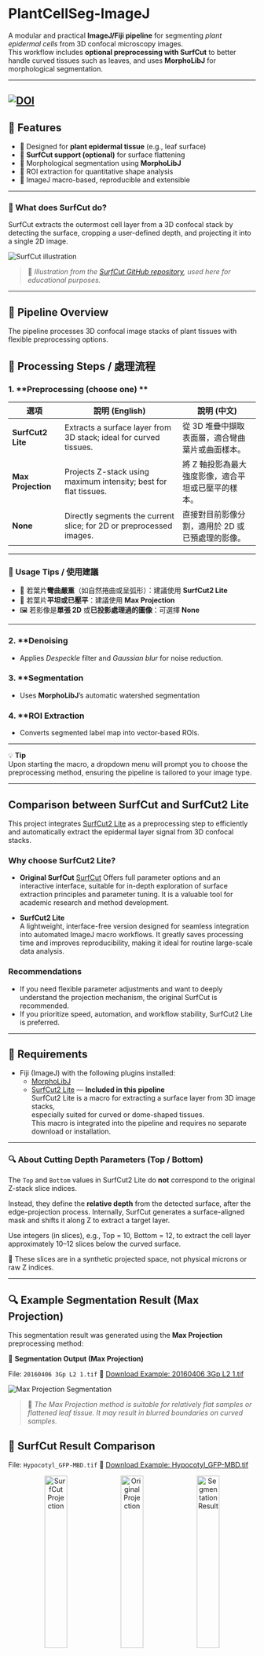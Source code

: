 # PlantCellSeg-ImageJ

A modular and practical **ImageJ/Fiji pipeline** for segmenting *plant epidermal cells* from 3D confocal microscopy images.  
This workflow includes **optional preprocessing with SurfCut** to better handle curved tissues such as leaves, and uses **MorphoLibJ** for morphological segmentation.

---
 
[![DOI](https://zenodo.org/badge/DOI/10.5281/zenodo.16827045.svg)](https://doi.org/10.5281/zenodo.16827045)
---

## 📌 Features

- 🔬 Designed for **plant epidermal tissue** (e.g., leaf surface)  
- 🧼 **SurfCut support (optional)** for surface flattening  
- 🧠 Morphological segmentation using **MorphoLibJ**  
- 📏 ROI extraction for quantitative shape analysis  
- 🔁 ImageJ macro-based, reproducible and extensible

---

### 🧬 What does SurfCut do?

SurfCut extracts the outermost cell layer from a 3D confocal stack by detecting the surface, cropping a user-defined depth, and projecting it into a single 2D image.

![SurfCut illustration](https://raw.githubusercontent.com/sverger/SurfCut/refs/heads/master/surfcut_illustration.png)

> 📌 *Illustration from the [SurfCut GitHub repository](https://github.com/sverger/SurfCut), used here for educational purposes.*

---
## 🧪 Pipeline Overview

The pipeline processes 3D confocal image stacks of plant tissues with flexible preprocessing options.



## 🧪 Processing Steps / 處理流程

### 1. **Preprocessing (choose one) **

| 選項              | 說明 (English)                                                              | 說明 (中文)                                                         |
|-------------------|-----------------------------------------------------------------------------|----------------------------------------------------------------------|
| **SurfCut2 Lite** | Extracts a surface layer from 3D stack; ideal for curved tissues.          | 從 3D 堆疊中擷取表面層，適合彎曲葉片或曲面樣本。                      |
| **Max Projection**| Projects Z-stack using maximum intensity; best for flat tissues.           | 將 Z 軸投影為最大強度影像，適合平坦或已壓平的樣本。                  |
| **None**          | Directly segments the current slice; for 2D or preprocessed images.        | 直接對目前影像分割，適用於 2D 或已預處理的影像。                     |

---

### 📌 Usage Tips / 使用建議

- 🌿 若葉片**彎曲嚴重**（如自然捲曲或呈弧形）：建議使用 **SurfCut2 Lite**
- 📄 若葉片**平坦或已壓平**：建議使用 **Max Projection**
- 🖼️ 若影像是**單張 2D** 或**已投影處理過的圖像**：可選擇 **None**

---

### 2. **Denoising 

- Applies *Despeckle* filter and *Gaussian blur* for noise reduction.  


### 3. **Segmentation 

- Uses **MorphoLibJ**’s automatic watershed segmentation 


### 4. **ROI Extraction 

- Converts segmented label map into vector-based ROIs.  


---

💡 **Tip**  
Upon starting the macro, a dropdown menu will prompt you to choose the preprocessing method, ensuring the pipeline is tailored to your image type.  


---


## Comparison between SurfCut and SurfCut2 Lite

This project integrates [SurfCut2 Lite](https://github.com/VergerLab/SurfCut2) as a preprocessing step to efficiently and automatically extract the epidermal layer signal from 3D confocal stacks.

### Why choose SurfCut2 Lite?

- **Original SurfCut** [SurfCut](https://github.com/sverger/SurfCut)
  Offers full parameter options and an interactive interface, suitable for in-depth exploration of surface extraction principles and parameter tuning. It is a valuable tool for academic research and method development.

- **SurfCut2 Lite**  
  A lightweight, interface-free version designed for seamless integration into automated ImageJ macro workflows. It greatly saves processing time and improves reproducibility, making it ideal for routine large-scale data analysis.

### Recommendations

- If you need flexible parameter adjustments and want to deeply understand the projection mechanism, the original SurfCut is recommended.  
- If you prioritize speed, automation, and workflow stability, SurfCut2 Lite is preferred.


---
  

## 📁 Requirements

- Fiji (ImageJ) with the following plugins installed:
  - [MorphoLibJ](https://imagej.net/plugins/morpholibj)  
  - [SurfCut2 Lite](https://github.com/VergerLab/SurfCut2) — **Included in this pipeline**  
    SurfCut2 Lite is a macro for extracting a surface layer from 3D image stacks,  
    especially suited for curved or dome-shaped tissues.  
    This macro is integrated into the pipeline and requires no separate download or installation.

---
### 🔍 About Cutting Depth Parameters (Top / Bottom)

The `Top` and `Bottom` values in SurfCut2 Lite do **not** correspond to the original Z-stack slice indices.

Instead, they define the **relative depth** from the detected surface, after the edge-projection process. Internally, SurfCut generates a surface-aligned mask and shifts it along Z to extract a target layer.

Use integers (in slices), e.g., Top = 10, Bottom = 12, to extract the cell layer approximately 10–12 slices below the curved surface.

🧠 These slices are in a synthetic projected space, not physical microns or raw Z indices.

---


## 🔍 Example Segmentation Result (Max Projection)

This segmentation result was generated using the **Max Projection** preprocessing method:

🧩 **Segmentation Output (Max Projection)**  

File: `20160406 3Gp L2 1.tif` 📂 [Download Example: 20160406 3Gp L2 1.tif](https://github.com/qqhair2000/PlantCellSeg-ImageJ/releases/download/V1.0.0/20160406.3Gp.L2.1.tif)  


![Max Projection Segmentation](images/max_projection_result_comparsion.png)

> 📌 *The Max Projection method is suitable for relatively flat samples or flattened leaf tissue. It may result in blurred boundaries on curved samples.*



## 🧪 SurfCut Result Comparison

File: `Hypocotyl_GFP-MBD.tif` 📂 [Download Example: Hypocotyl_GFP-MBD.tif](https://github.com/qqhair2000/PlantCellSeg-ImageJ/releases/download/V1.0.0/Hypocotyl_GFP-MBD.tif)


<div align="center">

<img src="images/SurfCutProjection_Hypocotyl_GFP-MBD.png" alt="SurfCut Projection" width="30%" title="SurfCut Projection">
<img src="images/OriginalProjection_Hypocotyl_GFP-MBD.png" alt="Original Projection" width="30%" title="Original Projection">
<img src="images/SurfCutProjection_result_Hypocotyl_GFP-MBD-4.png" alt="Segmentation Result" width="30%" title="Segmentation Result">

</div>

**Left:** SurfCut projection  
**Middle:** Original max projection  
**Right:** Segmentation result after SurfCut


> ⚙️ *SurfCut settings used:*
> - Blur radius: `3`  
> - Threshold: `15`  
> - Top cut: `9`  
> - Bottom cut: `11`

> 📷 **Image source (Hypocotyl sample):** kindly provided by the authors of [SurfCut](https://github.com/sverger/SurfCut)  
 
---

## 📖 References

- Verger, S., et al. (2019). SurfCut: A macro tool for surface layer extraction from 3D images. *BMC Biology*, 17, 32.  
  [https://doi.org/10.1186/s12915-019-0657-1](https://doi.org/10.1186/s12915-019-0657-1)

- Legland, D., Arganda-Carreras, I., & Andrey, P. (2016). MorphoLibJ: integrated library and plugins for mathematical morphology with ImageJ. *Bioinformatics*, 32(22), 3532–3534.  
  [https://doi.org/10.1093/bioinformatics/btw413](https://doi.org/10.1093/bioinformatics/btw413)

- Fiji / ImageJ Documentation:  
  [https://imagej.net/](https://imagej.net/)

- SurfCut2 Lite macro:  
  [https://github.com/VergerLab/SurfCut2](https://github.com/VergerLab/SurfCut2)


---

## 📬 License & Acknowledgements

- This pipeline optionally uses [SurfCut](https://github.com/sverger/SurfCut), which remains under its original license.  
- MorphoLibJ is maintained by the INRAE image processing team.  
- This pipeline is intended for academic and research use.
- The hypocotyl sample image used in the SurfCut segmentation comparison was generously provided by the authors of the SurfCut project.
  
